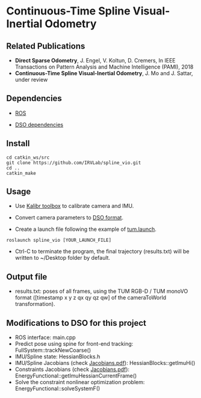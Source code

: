 # Continuous-Time Spline Visual-Inertial Odometry

## Related Publications
- **Direct Sparse Odometry**, J. Engel, V. Koltun, D. Cremers, In IEEE Transactions on Pattern Analysis and Machine Intelligence (PAMI), 2018
- **Continuous-Time Spline Visual-Inertial Odometry**, J. Mo and J. Sattar, under review

## Dependencies
- [ROS](https://www.ros.org/)

- [DSO dependencies](https://github.com/JakobEngel/dso#2-installation) 

## Install
```
cd catkin_ws/src
git clone https://github.com/IRVLab/spline_vio.git
cd ..
catkin_make
```

## Usage
- Use [Kalibr toolbox](https://github.com/ethz-asl/kalibr) to calibrate camera and IMU. 

- Convert camera parameters to [DSO format](https://github.com/JakobEngel/dso#31-dataset-format).

- Create a launch file following the example of [tum.launch](https://github.com/IRVLab/spline_vio/blob/master/launch/tum.launch).

```
roslaunch spline_vio [YOUR_LAUNCH_FILE]
```

- Ctrl-C to terminate the program, the final trajectory (results.txt) will be written to ~/Desktop folder by default.

## Output file
- results.txt: poses of all frames, using the TUM RGB-D / TUM monoVO format ([timestamp x y z qx qy qz qw] of the cameraToWorld transformation).

## Modifications to DSO for this project
- ROS interface: main.cpp
- Predict pose using spine for front-end tracking: FullSystem::trackNewCoarse()
- IMU/Spline state: HessianBlocks.h
- IMU/Spline Jacobians (check [Jacobians.pdf](https://github.com/IRVLab/spline_vio/blob/main/Jacobians.pdf)): HessianBlocks::getImuHi()
- Constraints Jacobians (check [Jacobians.pdf](https://github.com/IRVLab/spline_vio/blob/main/Jacobians.pdf)): EnergyFunctional::getImuHessianCurrentFrame()
- Solve the constraint nonlinear optimization problem: EnergyFunctional::solveSystemF()